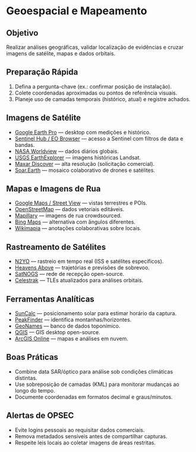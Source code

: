 # Geoespacial e Mapeamento

## Objetivo
Realizar análises geográficas, validar localização de evidências e cruzar imagens de satélite, mapas e dados orbitais.

## Preparação Rápida
1. Defina a pergunta-chave (ex.: confirmar posição de instalação).
2. Colete coordenadas aproximadas ou pontos de referência visuais.
3. Planeje uso de camadas temporais (histórico, atual) e registre achados.

## Imagens de Satélite
- [Google Earth Pro](https://www.google.com/earth/versions/) — desktop com medições e histórico.
- [Sentinel Hub / EO Browser](https://www.sentinel-hub.com/explore/eobrowser/) — acesso a Sentinel com filtros de data e bandas.
- [NASA Worldview](https://worldview.earthdata.nasa.gov/) — dados diários globais.
- [USGS EarthExplorer](https://earthexplorer.usgs.gov/) — imagens históricas Landsat.
- [Maxar Discover](https://discover.digitalglobe.com/) — alta resolução (solicitação comercial).
- [Soar.Earth](https://soar.earth/) — mosaico colaborativo de drones e satélites.

## Mapas e Imagens de Rua
- [Google Maps / Street View](https://maps.google.com/) — vistas terrestres e POIs.
- [OpenStreetMap](https://www.openstreetmap.org/) — dados vetoriais editáveis.
- [Mapillary](https://www.mapillary.com/) — imagens de rua crowdsourced.
- [Bing Maps](https://www.bing.com/maps) — alternativa com ângulos diferentes.
- [Wikimapia](http://wikimapia.org/) — anotações colaborativas sobre locais.

## Rastreamento de Satélites
- [N2YO](https://www.n2yo.com/) — rastreio em tempo real (ISS e satélites específicos).
- [Heavens Above](https://heavens-above.com/) — trajetórias e previsões de sobrevoo.
- [SatNOGS](https://satnogs.org/) — rede de recepção open-source.
- [Celestrak](https://celestrak.org/) — TLEs atualizados para análises orbitais.

## Ferramentas Analíticas
- [SunCalc](https://suncalc.org/) — posicionamento solar para estimar horário da captura.
- [PeakFinder](https://www.peakfinder.org/) — identifica montanhas/horizontes.
- [GeoNames](https://www.geonames.org/) — banco de dados toponímico.
- [QGIS](https://qgis.org/) — GIS desktop open-source.
- [ArcGIS Online](https://www.arcgis.com/) — mapas e análises em nuvem.

## Boas Práticas
- Combine data SAR/óptico para análise sob condições climáticas distintas.
- Use sobreposição de camadas (KML) para monitorar mudanças ao longo do tempo.
- Documente coordenadas em formatos decimal e graus/minutos.

## Alertas de OPSEC
- Evite logins pessoais ao requisitar dados comerciais.
- Remova metadados sensíveis antes de compartilhar capturas.
- Respeite leis locais ao coletar imagens de áreas restritas.
